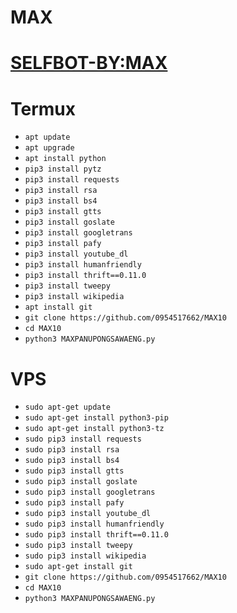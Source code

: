 # MAX
# [SELFBOT-BY:MAX](http://line.me/ti/p/~max_pv)

# Termux
- `apt update`
- `apt upgrade`
- `apt install python`
- `pip3 install pytz`
- `pip3 install requests`
- `pip3 install rsa`
- `pip3 install bs4`
- `pip3 install gtts `
- `pip3 install goslate`
- `pip3 install googletrans`
- `pip3 install pafy`
- `pip3 install youtube_dl`
- `pip3 install humanfriendly`
- `pip3 install thrift==0.11.0`
- `pip3 install tweepy`
- `pip3 install wikipedia`
- `apt install git`
- `git clone https://github.com/0954517662/MAX10`
- `cd MAX10`
- `python3 MAXPANUPONGSAWAENG.py`

# VPS
- `sudo apt-get update`
- `sudo apt-get install python3-pip`
- `sudo apt-get install python3-tz`
- `sudo pip3 install requests`
- `sudo pip3 install rsa`
- `sudo pip3 install bs4`
- `sudo pip3 install gtts`
- `sudo pip3 install goslate`
- `sudo pip3 install googletrans`
- `sudo pip3 install pafy`
- `sudo pip3 install youtube_dl` 
- `sudo pip3 install humanfriendly`
- `sudo pip3 install thrift==0.11.0`
- `sudo pip3 install tweepy`
- `sudo pip3 install wikipedia`
- `sudo apt-get install git`
- `git clone https://github.com/0954517662/MAX10`
- `cd MAX10`
- `python3 MAXPANUPONGSAWAENG.py`
